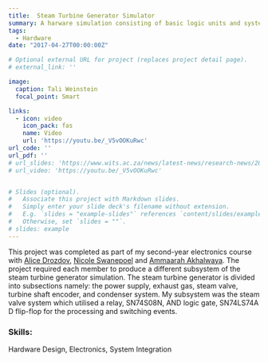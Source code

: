 ```yaml
---
title:  Steam Turbine Generator Simulator
summary: A harware simulation consisting of basic logic units and system integration
tags:
  - Hardware
date: "2017-04-27T00:00:00Z"

# Optional external URL for project (replaces project detail page).
# external_link: ''

image:
  caption: Tali Weinstein
  focal_point: Smart

links:
  - icon: video
    icon_pack: fas
    name: Video
    url: 'https://youtu.be/_V5vOOKuRwc'
url_code: ''
url_pdf: ''
# url_slides: 'https://www.wits.ac.za/news/latest-news/research-news/2021/2021-11/eie-open-day-2021.html'
# url_video: 'https://youtu.be/_V5vOOKuRwc'


# Slides (optional).
#   Associate this project with Markdown slides.
#   Simply enter your slide deck's filename without extension.
#   E.g. `slides = "example-slides"` references `content/slides/example-slides.md`.
#   Otherwise, set `slides = ""`.
# slides: example
---
```


This project was completed as part of my second-year electronics course with [Alice Drozdov](https://www.linkedin.com/in/alice-drozdov-005552180/), [Nicole Swanepoel](https://www.linkedin.com/in/nicole-swanepoel-1a9a621bb/) and [Ammaarah Akhalwaya](https://www.linkedin.com/in/ammaarah-akhalwaya-06b118200/). The project required each member to produce a different subsystem of the steam turbine generator simulation. 
The steam turbine generator is divided into subsections namely: the power supply, exhaust gas, steam valve, turbine shaft encoder, and condenser system. My subsystem was the steam valve system which utilised a relay, SN74S08N, AND logic gate, SN74LS74A D flip-flop for the processing and switching events. 


### Skills: 
Hardware Design, Electronics, System Integration